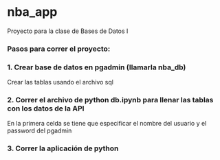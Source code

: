 # nba_app
Proyecto para la clase de Bases de Datos I


### Pasos para correr el proyecto:

### 1. Crear base de datos en pgadmin (llamarla nba_db)
Crear las tablas usando el archivo sql

### 2. Correr el archivo de python db.ipynb para llenar las tablas con los datos de la API
En la primera celda se tiene que especificar el nombre del usuario y el password del pgadmin 

### 3. Correr la aplicación de python
